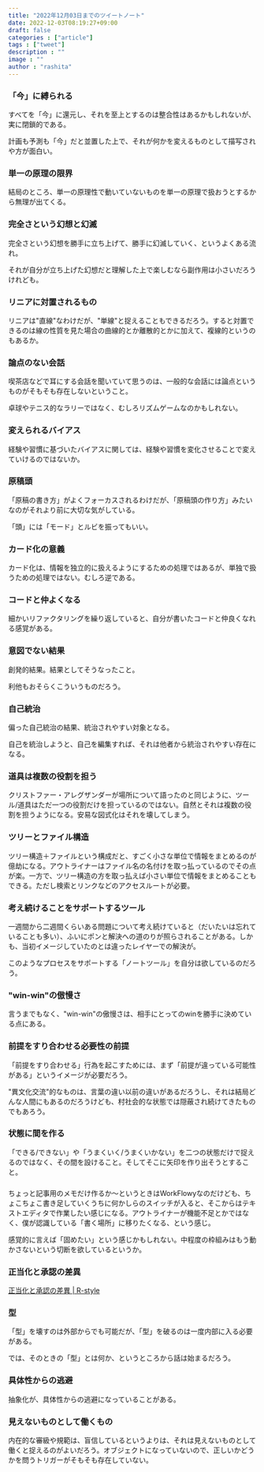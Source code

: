 ```yaml
---
title: "2022年12月03日までのツイートノート"
date: 2022-12-03T08:19:27+09:00
draft: false
categories : ["article"]
tags : ["tweet"]
description : ""
image : ""
author : "rashita"
---
```


### 「今」に縛られる

すべてを「今」に還元し、それを至上とするのは整合性はあるかもしれないが、実に閉鎖的である。

計画も予測も「今」だと並置した上で、それが何かを変えるものとして描写されや方が面白い。

### 単一の原理の限界

結局のところ、単一の原理性で動いていないものを単一の原理で扱おうとするから無理が出てくる。


### 完全さという幻想と幻滅

完全さという幻想を勝手に立ち上げて、勝手に幻滅していく、というよくある流れ。

それが自分が立ち上げた幻想だと理解した上で楽しむなら副作用は小さいだろうけれども。

### リニアに対置されるもの

リニアは"直線"なわけだが、"単線"と捉えることもできるだろう。すると対置できるのは線の性質を見た場合の曲線的とか離散的とかに加えて、複線的というのもあるか。

### 論点のない会話

喫茶店などで耳にする会話を聞いていて思うのは、一般的な会話には論点というものがそもそも存在しないということ。

卓球やテニス的なラリーではなく、むしろリズムゲームなのかもしれない。

### 変えられるバイアス

経験や習慣に基づいたバイアスに関しては、経験や習慣を変化させることで変えていけるのではないか。

### 原稿頭

「原稿の書き方」がよくフォーカスされるわけだが、「原稿頭の作り方」みたいなのがそれより前に大切な気がしている。

「頭」には「モード」とルビを振ってもいい。

### カード化の意義

カード化は、情報を独立的に扱えるようにするための処理ではあるが、単独で扱うための処理ではない。むしろ逆である。

### コードと仲よくなる

細かいリファクタリングを繰り返していると、自分が書いたコードと仲良くなれる感覚がある。

### 意図でない結果

創発的結果。結果としてそうなったこと。

利他もおそらくこういうものだろう。

### 自己統治

偏った自己統治の結果、統治されやすい対象となる。

自己を統治しようと、自己を編集すれば、それは他者から統治されやすい存在になる。

### 道具は複数の役割を担う

クリストファー・アレグザンダーが場所について語ったのと同じように、ツール/道具はただ一つの役割だけを担っているのではない。自然とそれは複数の役割を担うようになる。安易な図式化はそれを壊してしまう。

### ツリーとファイル構造

ツリー構造＋ファイルという構成だと、すごく小さな単位で情報をまとめるのが億劫になる。アウトライナーはファイル名の名付けを取っ払っているのでその点が楽。一方で、ツリー構造の方を取っ払えば小さい単位で情報をまとめることもできる。ただし検索とリンクなどのアクセスルートが必要。

### 考え続けることをサポートするツール

一週間から二週間くらいある問題について考え続けていると（だいたいは忘れていることも多い）、ふいにポンと解決への道のりが照らされることがある。しかも、当初イメージしていたのとは違ったレイヤーでの解決が。

このようなプロセスをサポートする「ノートツール」を自分は欲しているのだろう。

### "win-win"の傲慢さ

言うまでもなく、"win-win"の傲慢さは、相手にとってのwinを勝手に決めている点にある。

### 前提をすり合わせる必要性の前提

「前提をすり合わせる」行為を起こすためには、まず「前提が違っている可能性がある」というイメージが必要だろう。

"異文化交流"的なものは、言葉の違い以前の違いがあるだろうし、それは結局どんな人間にもあるのだろうけども、村社会的な状態では隠蔽され続けてきたものでもあろう。

### 状態に間を作る

「できる/できない」や「うまくいく/うまくいかない」を二つの状態だけで捉えるのではなく、その間を設けること。そしてそこに矢印を作り出そうとすること。

###

ちょっと記事用のメモだけ作るか〜というときはWorkFlowyなのだけども、ちょこちょこ書き足していくうちに何かしらのスイッチが入ると、そこからはテキストエディタで作業したい感じになる。アウトライナーが機能不足とかではなく、僕が認識している「書く場所」に移りたくなる、という感じ。

感覚的に言えば「固めたい」という感じかもしれない。中程度の枠組みはもう動かさないという切断を欲しているというか。

### 正当化と承認の差異

[正当化と承認の差異 | R-style](https://rashita.net/blog/?p=31203)

### 型

「型」を壊すのは外部からでも可能だが、「型」を破るのは一度内部に入る必要がある。

では、そのときの「型」とは何か、というところから話は始まるだろう。

### 具体性からの逃避

抽象化が、具体性からの逃避になっていることがある。

### 見えないものとして働くもの

内在的な審級や規範は、盲信しているというよりは、それは見えないものとして働くと捉えるのがよいだろう。オブジェクトになっていないので、正しいかどうかを問うトリガーがそもそも存在していない。